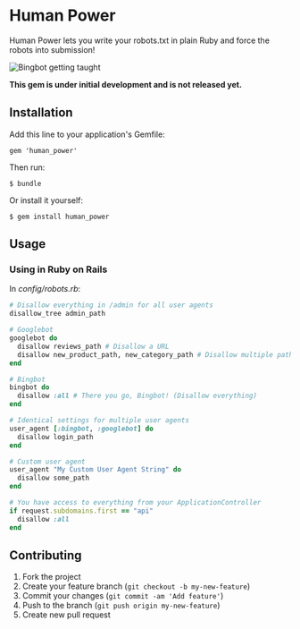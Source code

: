 # Human Power

Human Power lets you write your robots.txt in plain Ruby and force the robots into submission!

![Bingbot getting taught](http://i.imgur.com/77WVSQH.jpg)

**This gem is under initial development and is not released yet.**

## Installation

Add this line to your application's Gemfile:

    gem 'human_power'

Then run:

    $ bundle

Or install it yourself:

    $ gem install human_power

## Usage

### Using in Ruby on Rails

In *config/robots.rb*:

```ruby
# Disallow everything in /admin for all user agents
disallow_tree admin_path

# Googlebot
googlebot do
  disallow reviews_path # Disallow a URL
  disallow new_product_path, new_category_path # Disallow multiple paths in one line
end

# Bingbot
bingbot do
  disallow :all # There you go, Bingbot! (Disallow everything)
end

# Identical settings for multiple user agents
user_agent [:bingbot, :googlebot] do
  disallow login_path
end

# Custom user agent
user_agent "My Custom User Agent String" do
  disallow some_path
end

# You have access to everything from your ApplicationController
if request.subdomains.first == "api"
  disallow :all
end
```

## Contributing

1. Fork the project
2. Create your feature branch (`git checkout -b my-new-feature`)
3. Commit your changes (`git commit -am 'Add feature'`)
4. Push to the branch (`git push origin my-new-feature`)
5. Create new pull request
